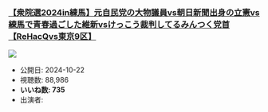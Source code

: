 ### [【衆院選2024in練馬】元自民党の大物議員vs朝日新聞出身の立憲vs練馬で青春過ごした維新vsけっこう裁判してるみんつく党首【ReHacQvs東京9区】](https://www.youtube.com/watch?v=ug-piUK_0HI)
[![](https://img.youtube.com/vi/ug-piUK_0HI/hqdefault.jpg)](https://www.youtube.com/watch?v=ug-piUK_0HI)
-   公開日: 2024-10-22
-   視聴数: 88,986
-   **いいね数: 735**
-   出演者: 
